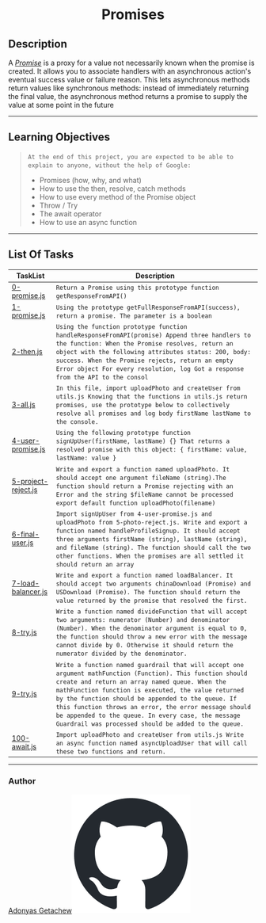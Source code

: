 <h1 align="center"> Promises </h1>

## Description
A *[Promise](https://developer.mozilla.org/en-US/docs/Web/JavaScript/Reference/Global_Objects/Promise)* is a proxy for a value not necessarily known when the promise is created. It allows you to associate handlers with an asynchronous action's eventual success value or failure reason. This lets asynchronous methods return values like synchronous methods: instead of immediately returning the final value, the asynchronous method returns a promise to supply the value at some point in the future 

----------------------------------------------------------------------------------------------------------

## Learning Objectives

> `At the end of this project, you are expected to be able to explain to anyone, without the help of Google:`
> - Promises (how, why, and what)
> - How to use the then, resolve, catch methods
> - How to use every method of the Promise object
> - Throw / Try
> - The await operator
> - How to use an async function
---------------------------------------------------------------------------------------------------------------

##  List Of Tasks

| TaskList | Description |
| -------- | ----------- |
| [0-promise.js](https://github.com/AdonyasG/alx-backend-javascript/blob/main/0x01-ES6_promise/0-promise.js) | `Return a Promise using this prototype function getResponseFromAPI()` |
| [1-promise.js](https://github.com/AdonyasG/alx-backend-javascript/blob/main/0x01-ES6_promise/1-promise.js) | `Using the prototype getFullResponseFromAPI(success), return a promise. The parameter is a boolean` |
| [2-then.js](https://github.com/AdonyasG/alx-backend-javascript/blob/main/0x01-ES6_promise/2-then.js) | `Using the function prototype function handleResponseFromAPI(promise) Append three handlers to the function: When the Promise resolves, return an object with the following attributes status: 200, body: success. When the Promise rejects, return an empty Error object For every resolution, log Got a response from the API to the consol` |
| [3-all.js](https://github.com/AdonyasG/alx-backend-javascript/blob/main/0x01-ES6_promise/3-all.js) | `In this file, import uploadPhoto and createUser from utils.js Knowing that the functions in utils.js return promises, use the prototype below to collectively resolve all promises and log body firstName lastName to the console.` |
| [4-user-promise.js](https://github.com/AdonyasG/alx-backend-javascript/blob/main/0x01-ES6_promise/4-user-promise.js) | `Using the following prototype function signUpUser(firstName, lastName) {} That returns a resolved promise with this object: { firstName: value, lastName: value }` |
| [5-project-reject.js](https://github.com/AdonyasG/alx-backend-javascript/blob/main/0x01-ES6_promise/5-project-reject.js) | `Write and export a function named uploadPhoto. It should accept one argument fileName (string).The function should return a Promise rejecting with an Error and the string $fileName cannot be processed export default function uploadPhoto(filename)` |
| [6-final-user.js](https://github.com/AdonyasG/alx-backend-javascript/blob/main/0x01-ES6_promise/6-final-user.js) | `Import signUpUser from 4-user-promise.js and uploadPhoto from 5-photo-reject.js. Write and export a function named handleProfileSignup. It should accept three arguments firstName (string), lastName (string), and fileName (string). The function should call the two other functions. When the promises are all settled it should return an array` |
| [7-load-balancer.js](https://github.com/AdonyasG/alx-backend-javascript/blob/main/0x01-ES6_promise/7-load-balancer.js) | `Write and export a function named loadBalancer. It should accept two arguments chinaDownload (Promise) and USDownload (Promise). The function should return the value returned by the promise that resolved the first.` |
| [8-try.js](https://github.com/AdonyasG/alx-backend-javascript/blob/main/0x01-ES6_promise/8-try.js) | `Write a function named divideFunction that will accept two arguments: numerator (Number) and denominator (Number). When the denominator argument is equal to 0, the function should throw a new error with the message cannot divide by 0. Otherwise it should return the numerator divided by the denominator.` |
| [9-try.js](https://github.com/AdonyasG/alx-backend-javascript/blob/main/0x01-ES6_promise/9-try.js) | `Write a function named guardrail that will accept one argument mathFunction (Function). This function should create and return an array named queue. When the mathFunction function is executed, the value returned by the function should be appended to the queue. If this function throws an error, the error message should be appended to the queue. In every case, the message Guardrail was processed should be added to the queue.` |
| [100-await.js](https://github.com/AdonyasG/alx-backend-javascript/blob/main/0x01-ES6_promise/100-await.js) | `Import uploadPhoto and createUser from utils.js Write an async function named asyncUploadUser that will call these two functions and return.` |
----------------------------------------------------------------------------------------------------------------------------

### Author

[Adonyas Getachew](https://github.com/AdonyasG)[![Adonyas Getachew](https://github.com/AdonyasG/alx-backend-javascript/blob/main/0x01-ES6_promise/github-mark.png)](https://github.com/AdonyasG)